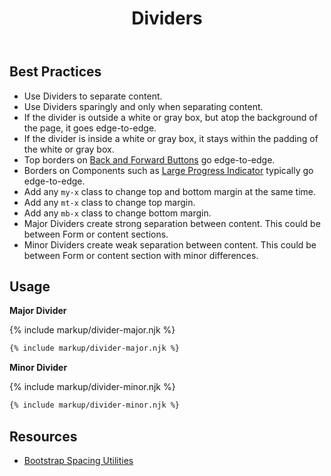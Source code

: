 ﻿---
title: Dividers
summary: Dividers separate content into clear, meaningful groups.
tags: components, dividers
layout: guide
eleventyNavigation:
  key: Dividers
  parent: Components
  order: 160
  excerpt: Dividers separate content into clear, meaningful groups.
  img: /img/illustrations/illus-divider.svg
---
 
## Best Practices

- Use Dividers to separate content.
- Use Dividers sparingly and only when separating content.
- If the divider is outside a white or gray box, but atop the background of the page, it goes edge-to-edge.
- If the divider is inside a white or gray box, it stays within the padding of the white or gray box.
- Top borders on [Back and Forward Buttons](/components/back-and-forward-buttons/) go edge-to-edge.
- Borders on Components such as [Large Progress Indicator](/components/progress/) typically go edge-to-edge.
- Add any `my-x` class to change top and bottom margin at the same time.
- Add any `mt-x` class to change top margin.
- Add any `mb-x` class to change bottom margin.
- Major Dividers create strong separation between content. This could be between Form or content sections.
- Minor Dividers create weak separation between content. This could be between Form or content section with minor differences.

## Usage

**Major Divider**

{% include markup/divider-major.njk %}

``` html
{% include markup/divider-major.njk %}
```

**Minor Divider**

{% include markup/divider-minor.njk %}

``` html
{% include markup/divider-minor.njk %}
```

## Resources
* <a href="https://getbootstrap.com/docs/4.5/utilities/spacing/" target="_blank">Bootstrap Spacing Utilities</a>
